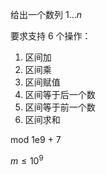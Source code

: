 给出一个数列 $1 \dots n$

要求支持 6 个操作：
1. 区间加
2. 区间乘
3. 区间赋值
4. 区间等于后一个数
5. 区间等于前一个数
6. 区间求和

mod 1e9 + 7

$m \le 10^9$
